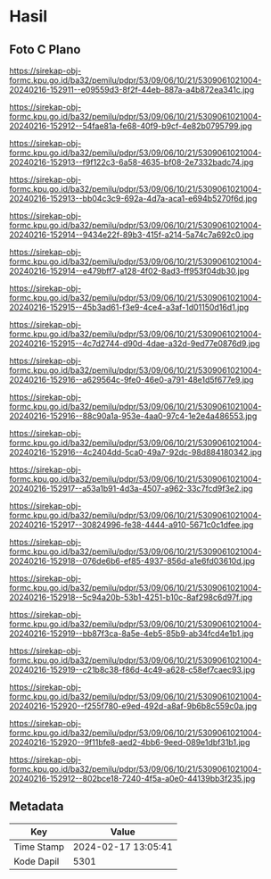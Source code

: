 # Hasil

## Foto C Plano

https://sirekap-obj-formc.kpu.go.id/ba32/pemilu/pdpr/53/09/06/10/21/5309061021004-20240216-152911--e09559d3-8f2f-44eb-887a-a4b872ea341c.jpg

https://sirekap-obj-formc.kpu.go.id/ba32/pemilu/pdpr/53/09/06/10/21/5309061021004-20240216-152912--54fae81a-fe68-40f9-b9cf-4e82b0795799.jpg

https://sirekap-obj-formc.kpu.go.id/ba32/pemilu/pdpr/53/09/06/10/21/5309061021004-20240216-152913--f9f122c3-6a58-4635-bf08-2e7332badc74.jpg

https://sirekap-obj-formc.kpu.go.id/ba32/pemilu/pdpr/53/09/06/10/21/5309061021004-20240216-152913--bb04c3c9-692a-4d7a-aca1-e694b5270f6d.jpg

https://sirekap-obj-formc.kpu.go.id/ba32/pemilu/pdpr/53/09/06/10/21/5309061021004-20240216-152914--9434e22f-89b3-415f-a214-5a74c7a692c0.jpg

https://sirekap-obj-formc.kpu.go.id/ba32/pemilu/pdpr/53/09/06/10/21/5309061021004-20240216-152914--e479bff7-a128-4f02-8ad3-ff953f04db30.jpg

https://sirekap-obj-formc.kpu.go.id/ba32/pemilu/pdpr/53/09/06/10/21/5309061021004-20240216-152915--45b3ad61-f3e9-4ce4-a3af-1d01150d16d1.jpg

https://sirekap-obj-formc.kpu.go.id/ba32/pemilu/pdpr/53/09/06/10/21/5309061021004-20240216-152915--4c7d2744-d90d-4dae-a32d-9ed77e0876d9.jpg

https://sirekap-obj-formc.kpu.go.id/ba32/pemilu/pdpr/53/09/06/10/21/5309061021004-20240216-152916--a629564c-9fe0-46e0-a791-48e1d5f677e9.jpg

https://sirekap-obj-formc.kpu.go.id/ba32/pemilu/pdpr/53/09/06/10/21/5309061021004-20240216-152916--88c90a1a-953e-4aa0-97c4-1e2e4a486553.jpg

https://sirekap-obj-formc.kpu.go.id/ba32/pemilu/pdpr/53/09/06/10/21/5309061021004-20240216-152916--4c2404dd-5ca0-49a7-92dc-98d884180342.jpg

https://sirekap-obj-formc.kpu.go.id/ba32/pemilu/pdpr/53/09/06/10/21/5309061021004-20240216-152917--a53a1b91-4d3a-4507-a962-33c7fcd9f3e2.jpg

https://sirekap-obj-formc.kpu.go.id/ba32/pemilu/pdpr/53/09/06/10/21/5309061021004-20240216-152917--30824996-fe38-4444-a910-5671c0c1dfee.jpg

https://sirekap-obj-formc.kpu.go.id/ba32/pemilu/pdpr/53/09/06/10/21/5309061021004-20240216-152918--076de6b6-ef85-4937-856d-a1e6fd03610d.jpg

https://sirekap-obj-formc.kpu.go.id/ba32/pemilu/pdpr/53/09/06/10/21/5309061021004-20240216-152918--5c94a20b-53b1-4251-b10c-8af298c6d97f.jpg

https://sirekap-obj-formc.kpu.go.id/ba32/pemilu/pdpr/53/09/06/10/21/5309061021004-20240216-152919--bb87f3ca-8a5e-4eb5-85b9-ab34fcd4e1b1.jpg

https://sirekap-obj-formc.kpu.go.id/ba32/pemilu/pdpr/53/09/06/10/21/5309061021004-20240216-152919--c21b8c38-f86d-4c49-a628-c58ef7caec93.jpg

https://sirekap-obj-formc.kpu.go.id/ba32/pemilu/pdpr/53/09/06/10/21/5309061021004-20240216-152920--f255f780-e9ed-492d-a8af-9b6b8c559c0a.jpg

https://sirekap-obj-formc.kpu.go.id/ba32/pemilu/pdpr/53/09/06/10/21/5309061021004-20240216-152920--9f11bfe8-aed2-4bb6-9eed-089e1dbf31b1.jpg

https://sirekap-obj-formc.kpu.go.id/ba32/pemilu/pdpr/53/09/06/10/21/5309061021004-20240216-152912--802bce18-7240-4f5a-a0e0-44139bb3f235.jpg


## Metadata

| Key        | Value               |
| ---------- | ------------------- |
| Time Stamp | 2024-02-17 13:05:41 |
| Kode Dapil | 5301                |



